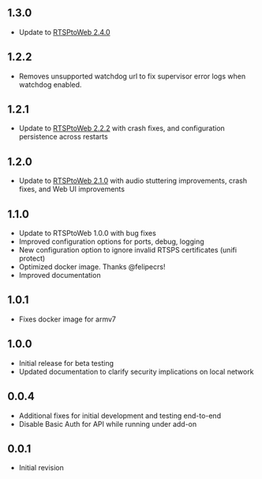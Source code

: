 <!-- https://developers.home-assistant.io/docs/add-ons/presentation#keeping-a-changelog -->

## 1.3.0

- Update to [RTSPtoWeb 2.4.0](https://github.com/deepch/RTSPtoWeb/releases/tag/2.4.0)

## 1.2.2

- Removes unsupported watchdog url to fix supervisor error logs when watchdog enabled.

## 1.2.1

- Update to [RTSPtoWeb 2.2.2](https://github.com/deepch/RTSPtoWeb/releases/tag/v2.2.2) with crash fixes, and configuration persistence across restarts

## 1.2.0

- Update to [RTSPtoWeb 2.1.0](https://github.com/deepch/RTSPtoWeb/releases/tag/v2.1.0) with audio stuttering improvements, crash fixes, and Web UI improvements

## 1.1.0

- Update to RTSPtoWeb 1.0.0 with bug fixes
- Improved configuration options for ports, debug, logging
- New configuration option to ignore invalid RTSPS certificates (unifi protect)
- Optimized docker image. Thanks @felipecrs!
- Improved documentation

## 1.0.1

- Fixes docker image for armv7

## 1.0.0

- Initial release for beta testing
- Updated documentation to clarify security implications on local network

## 0.0.4

- Additional fixes for initial development and testing end-to-end
- Disable Basic Auth for API while running under add-on

## 0.0.1

- Initial revision

